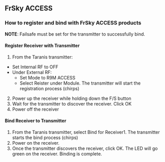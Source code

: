 
## FrSky ACCESS

### How to register and bind with FrSky ACCESS products

**NOTE**: Failsafe must be set for the transmitter to successfully bind.

####  Register Receiver with Transmitter

1. From the Taranis transmitter:
  - Set Internal RF to OFF
  - Under External RF:
    - Set Mode to R9M ACCESS
    - Select Reister under Module.  The transmitter will start the registration process (chirps)
2. Power up the receiver while holding down the F/S button
3. Wait for the transmitter to discover the receiver.  Click OK
4. Power off the receiver

####  Bind Receiver to Transmitter

1. From the Taranis transmitter, select Bind for Receiver1.  The transmitter starts the bind process (chirps)
2. Power on the receiver.   
3. Once the transmitter discovers the receiver, click OK.   The LED will go green on the receiver.  Binding is complete.
